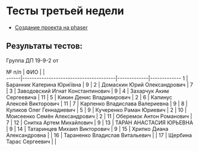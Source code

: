 # Тесты третьей недели

* [Создание проекта на phaser](https://forms.office.com/Pages/ResponsePage.aspx?id=HqQqHJJbBkmCfgwQ-dc4WRevbNftn25KtbmWZWQZALNUMTJTOEJDTVQ0TERJMkdPWTU4UlNQMFZZNS4u)

## Результаты тестов:

Группа ДП 19-9-2 от 

 № п/п |             ФИО                       |             |  
 ------|---------------------------------------|-------------|-------------
 1     |    Баранник Катерина Юриіївна	       |     9       |
 2     |    Домаскин Юрий Олександрович	       |     7       |
 3     |    Заводовский Игнат Константинович   |     9       |
 4     |    Захарчук Аким Сергеевича	       |    11       |
 5     |    Кикин Денис Владимирович	       |     2       |
 6     |    Капинус Алексей Викторович	       |    11       |
 7     |    Карпенко Владислава Валериевна     |     9       |
 8     |    Куликов Олег Геннадиевич	       |     5       |
 9     |    Кучеренко Раман Юриевич	           |     2       |
10     |    Моисеенко Семён Александрович      |     2       |
11     |    Оберемок Антон Романович	       |     7       |
12     |    Снитка Артем Михайлович	           |     9       |
13     |    ТАРАН АНАСТАСИЯ ЮРЬЕВНА    	       |     9       |
14     |    Татаринцев Михаил Викторович	   |     9       |
15     |    Хрипко Диана Александровна 	       |             |
16     |    Тараненко Владислав Витальевич	   |             |
17     |    Щербина Тарас Сергеевич	           |             |
